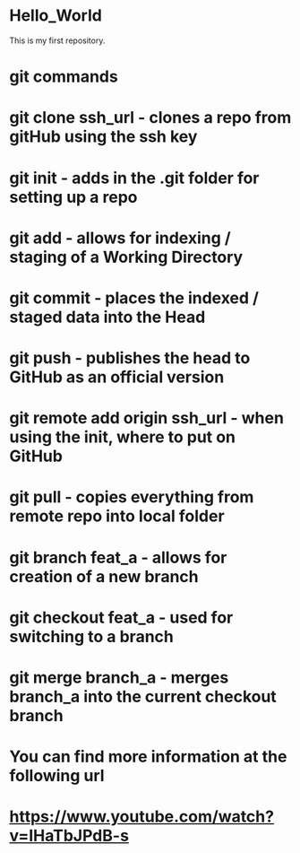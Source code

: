 # Hello_World
This is my first repository.

# git commands

# git clone ssh_url - clones a repo from gitHub using the ssh key
# git init          - adds in the .git folder for setting up a repo
# git add           - allows for indexing / staging of a Working Directory
# git commit        - places the indexed / staged data into the Head
# git push          - publishes the head to GitHub as an official version
# git remote add origin ssh_url - when using the init, where to put on GitHub
# git pull          - copies everything from remote repo into local folder
# git branch feat_a - allows for creation of a new branch
# git checkout feat_a - used for switching to a branch
# git merge branch_a - merges branch_a into the current checkout branch
# You can find more information at the following url
# https://www.youtube.com/watch?v=IHaTbJPdB-s